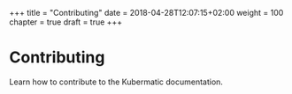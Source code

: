 +++
title = "Contributing"
date = 2018-04-28T12:07:15+02:00
weight = 100
chapter = true
draft = true
+++

# Contributing

Learn how to contribute to the Kubermatic documentation.
